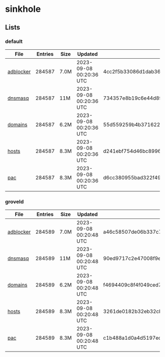 # sinkhole

## Lists

### default

|File|Entries|Size|Updated|Hash|
|-|-|-|-|-|
|[adblocker](https://raw.githubusercontent.com/groveld/sinkhole/lists/default/adblocker.txt)|284587|7.0M|2023-09-08 00:20:36 UTC|4cc2f5b33086d1dab366dfe9725b7145a0e3b0e672dbfdc00b6e71eeb90cabef|
|[dnsmasq](https://raw.githubusercontent.com/groveld/sinkhole/lists/default/dnsmasq.txt)|284587|11M|2023-09-08 00:20:36 UTC|734357e8b19c6e44d8f5911e579386e346326b097786af27836660a60b898c7f|
|[domains](https://raw.githubusercontent.com/groveld/sinkhole/lists/default/domains.txt)|284587|6.2M|2023-09-08 00:20:36 UTC|55d559259b4b371622e34a95ba263c60707da201bfe46d91e0244101d2ae7d22|
|[hosts](https://raw.githubusercontent.com/groveld/sinkhole/lists/default/hosts.txt)|284587|8.3M|2023-09-08 00:20:36 UTC|d241ebf754d46bc8996daa665f228881652d94d99435984260d820c19718a155|
|[pac](https://raw.githubusercontent.com/groveld/sinkhole/lists/default/pac.txt)|284587|8.3M|2023-09-08 00:20:36 UTC|d6cc380955bad322f49435e1a5f512d5b3dd2251badc2bbccd8a9719a861201d|

### groveld

|File|Entries|Size|Updated|Hash|
|-|-|-|-|-|
|[adblocker](https://raw.githubusercontent.com/groveld/sinkhole/lists/groveld/adblocker.txt)|284589|7.0M|2023-09-08 00:20:48 UTC|a46c58507de06b337c7e81c424edea2f1efc52d36095f37fe39688d66f35e328|
|[dnsmasq](https://raw.githubusercontent.com/groveld/sinkhole/lists/groveld/dnsmasq.txt)|284589|11M|2023-09-08 00:20:48 UTC|90ed9717c2e47008f9e24e92e646b4b7ed505e589746e8da403d29683c8a0455|
|[domains](https://raw.githubusercontent.com/groveld/sinkhole/lists/groveld/domains.txt)|284589|6.2M|2023-09-08 00:20:48 UTC|f4694409c8f4f049ced7c33524366c5873fa0bb039be4bc72fb7d2f7f1758c65|
|[hosts](https://raw.githubusercontent.com/groveld/sinkhole/lists/groveld/hosts.txt)|284589|8.3M|2023-09-08 00:20:48 UTC|3261de0182b32eb32cb4b6877ec121efc43bb81ee8b6e54c092b46cc664c6658|
|[pac](https://raw.githubusercontent.com/groveld/sinkhole/lists/groveld/pac.txt)|284589|8.3M|2023-09-08 00:20:48 UTC|c1b488a1d0a4d5197ed08233db6e3b18eb3e3e996b2e36afdbd3d6fa20101fc8|
